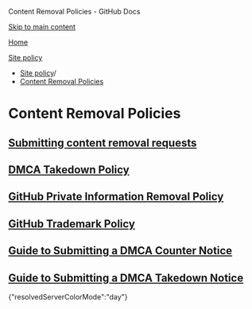 Content Removal Policies - GitHub Docs

[Skip to main content](#main-content)

[Home](/zh)

[Site policy](/zh/site-policy)

* [Site policy](/zh/site-policy)/
* [Content Removal Policies](/zh/site-policy/content-removal-policies)

Content Removal Policies
==========

[Submitting content removal requests](/zh/site-policy/content-removal-policies/submitting-content-removal-requests)
----------

[DMCA Takedown Policy](/zh/site-policy/content-removal-policies/dmca-takedown-policy)
----------

[GitHub Private Information Removal Policy](/zh/site-policy/content-removal-policies/github-private-information-removal-policy)
----------

[GitHub Trademark Policy](/zh/site-policy/content-removal-policies/github-trademark-policy)
----------

[Guide to Submitting a DMCA Counter Notice](/zh/site-policy/content-removal-policies/guide-to-submitting-a-dmca-counter-notice)
----------

[Guide to Submitting a DMCA Takedown Notice](/zh/site-policy/content-removal-policies/guide-to-submitting-a-dmca-takedown-notice)
----------

{"resolvedServerColorMode":"day"}

